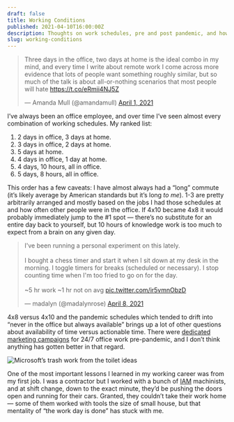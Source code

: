 ```yaml
---
draft: false
title: Working Conditions
published: 2021-04-10T16:00:00Z
description: Thoughts on work schedules, pre and post pandemic, and how much you can expect from a 🧠.
slug: working-conditions
---
```


<blockquote class="twitter-tweet"><p lang="en" dir="ltr">Three days in the office, two days at home is the ideal combo in my mind, and every time I write about remote work I come across more evidence that lots of people want something roughly similar, but so much of the talk is about all-or-nothing scenarios that most people will hate <a href="https://t.co/eRmii4NJ5Z">https://t.co/eRmii4NJ5Z</a></p>&mdash; Amanda Mull (@amandamull) <a href="https://twitter.com/amandamull/status/1377627762224214029?ref_src=twsrc%5Etfw">April 1, 2021</a></blockquote> <script async src="https://platform.twitter.com/widgets.js" charset="utf-8"></script>

I’ve always been an office employee, and over time I’ve seen almost every combination of working schedules. My ranked list:

1. 2 days in office, 3 days at home.
2. 3 days in office, 2 days at home.
3. 5 days at home.
4. 4 days in office, 1 day at home.
5. 4 days, 10 hours, all in office.
6. 5 days, 8 hours, all in office.

This order has a few caveats: I have almost always had a “long” commute (it’s likely average by American standards but it’s long _to me_). 1-3 are pretty arbitrarily arranged and mostly based on the jobs I had those schedules at and how often other people were in the office. If 4x10 became 4x8 it would probably immediately jump to the #1 spot — there’s no substitute for an entire day back to yourself, but 10 hours of knowledge work is too much to expect from a brain on any given day.

<blockquote class="twitter-tweet"><p lang="en" dir="ltr">I&#39;ve been running a personal experiment on this lately.<br/><br/>I bought a chess timer and start it when I sit down at my desk in the morning. I toggle timers for breaks (scheduled or necessary). I stop counting time when I&#39;m too fried to go on for the day.<br/><br/>~5 hr work ~1 hr not on avg <a href="https://t.co/ir5vmnObzD">pic.twitter.com/ir5vmnObzD</a></p>&mdash; madalyn (@madalynrose) <a href="https://twitter.com/madalynrose/status/1379996152985219073?ref_src=twsrc%5Etfw">April 8, 2021</a></blockquote> <script async src="https://platform.twitter.com/widgets.js" charset="utf-8"></script>

4x8 versus 4x10 and the pandemic schedules which tended to drift into “never in the office but always available” brings up a lot of other questions about availability of time versus actionable time. There were [dedicated marketing campaigns](https://medium.com/signal-v-noise/microsoft-reboots-war-on-sleep-a90da0396fb5) for 24/7 office work pre-pandemic, and I don’t think anything has gotten better in that regard.

![Microsoft’s trash work from the toilet ideas](https://miro.medium.com/max/2296/1*DpgSIJiDdSTV0N9SKBGsIg.png)

One of the most important lessons I learned in my working career was from my first job. I was a contractor but I worked with a bunch of [IAM](https://www.goiam.org) machinists, and at shift change, down to the exact minute, they’d be pushing the doors open and running for their cars. Granted, they couldn’t take their work home — some of them worked with tools the size of small house, but that mentality of “the work day is done” has stuck with me. 